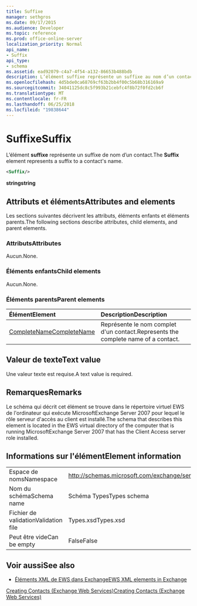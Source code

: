 ```yaml
---
title: Suffixe
manager: sethgros
ms.date: 09/17/2015
ms.audience: Developer
ms.topic: reference
ms.prod: office-online-server
localization_priority: Normal
api_name:
- Suffix
api_type:
- schema
ms.assetid: ead92079-c4a7-4f54-a132-86653b488bdb
description: L’élément suffixe représente un suffixe au nom d’un contact.
ms.openlocfilehash: 4d5bde0ca68769cf63b2bb4f00c5b68b316169a9
ms.sourcegitcommit: 34041125dc8c5f993b21cebfc4f8b72f0fd2cb6f
ms.translationtype: MT
ms.contentlocale: fr-FR
ms.lasthandoff: 06/25/2018
ms.locfileid: "19838644"
---
```

# <a name="suffix"></a><span data-ttu-id="7f948-103">Suffixe</span><span class="sxs-lookup"><span data-stu-id="7f948-103">Suffix</span></span>

<span data-ttu-id="7f948-104">L’élément **suffixe** représente un suffixe de nom d’un contact.</span><span class="sxs-lookup"><span data-stu-id="7f948-104">The **Suffix** element represents a suffix to a contact's name.</span></span> 
  
```xml
<Suffix/>
```

 <span data-ttu-id="7f948-105">**string**</span><span class="sxs-lookup"><span data-stu-id="7f948-105">**string**</span></span>
## <a name="attributes-and-elements"></a><span data-ttu-id="7f948-106">Attributs et éléments</span><span class="sxs-lookup"><span data-stu-id="7f948-106">Attributes and elements</span></span>

<span data-ttu-id="7f948-107">Les sections suivantes décrivent les attributs, éléments enfants et éléments parents.</span><span class="sxs-lookup"><span data-stu-id="7f948-107">The following sections describe attributes, child elements, and parent elements.</span></span>
  
### <a name="attributes"></a><span data-ttu-id="7f948-108">Attributs</span><span class="sxs-lookup"><span data-stu-id="7f948-108">Attributes</span></span>

<span data-ttu-id="7f948-109">Aucun.</span><span class="sxs-lookup"><span data-stu-id="7f948-109">None.</span></span>
  
### <a name="child-elements"></a><span data-ttu-id="7f948-110">Éléments enfants</span><span class="sxs-lookup"><span data-stu-id="7f948-110">Child elements</span></span>

<span data-ttu-id="7f948-111">Aucun.</span><span class="sxs-lookup"><span data-stu-id="7f948-111">None.</span></span>
  
### <a name="parent-elements"></a><span data-ttu-id="7f948-112">Éléments parents</span><span class="sxs-lookup"><span data-stu-id="7f948-112">Parent elements</span></span>

|<span data-ttu-id="7f948-113">**Élément**</span><span class="sxs-lookup"><span data-stu-id="7f948-113">**Element**</span></span>|<span data-ttu-id="7f948-114">**Description**</span><span class="sxs-lookup"><span data-stu-id="7f948-114">**Description**</span></span>|
|:-----|:-----|
|[<span data-ttu-id="7f948-115">CompleteName</span><span class="sxs-lookup"><span data-stu-id="7f948-115">CompleteName</span></span>](completename.md) <br/> |<span data-ttu-id="7f948-116">Représente le nom complet d'un contact.</span><span class="sxs-lookup"><span data-stu-id="7f948-116">Represents the complete name of a contact.</span></span>  <br/> |
   
## <a name="text-value"></a><span data-ttu-id="7f948-117">Valeur de texte</span><span class="sxs-lookup"><span data-stu-id="7f948-117">Text value</span></span>

<span data-ttu-id="7f948-118">Une valeur texte est requise.</span><span class="sxs-lookup"><span data-stu-id="7f948-118">A text value is required.</span></span>
  
## <a name="remarks"></a><span data-ttu-id="7f948-119">Remarques</span><span class="sxs-lookup"><span data-stu-id="7f948-119">Remarks</span></span>

<span data-ttu-id="7f948-120">Le schéma qui décrit cet élément se trouve dans le répertoire virtuel EWS de l'ordinateur qui exécute MicrosoftExchange Server 2007 pour lequel le rôle serveur d'accès au client est installé.</span><span class="sxs-lookup"><span data-stu-id="7f948-120">The schema that describes this element is located in the EWS virtual directory of the computer that is running MicrosoftExchange Server 2007 that has the Client Access server role installed.</span></span>
  
## <a name="element-information"></a><span data-ttu-id="7f948-121">Informations sur l'élément</span><span class="sxs-lookup"><span data-stu-id="7f948-121">Element information</span></span>

|||
|:-----|:-----|
|<span data-ttu-id="7f948-122">Espace de noms</span><span class="sxs-lookup"><span data-stu-id="7f948-122">Namespace</span></span>  <br/> |http://schemas.microsoft.com/exchange/services/2006/types  <br/> |
|<span data-ttu-id="7f948-123">Nom du schéma</span><span class="sxs-lookup"><span data-stu-id="7f948-123">Schema name</span></span>  <br/> |<span data-ttu-id="7f948-124">Schéma Types</span><span class="sxs-lookup"><span data-stu-id="7f948-124">Types schema</span></span>  <br/> |
|<span data-ttu-id="7f948-125">Fichier de validation</span><span class="sxs-lookup"><span data-stu-id="7f948-125">Validation file</span></span>  <br/> |<span data-ttu-id="7f948-126">Types.xsd</span><span class="sxs-lookup"><span data-stu-id="7f948-126">Types.xsd</span></span>  <br/> |
|<span data-ttu-id="7f948-127">Peut être vide</span><span class="sxs-lookup"><span data-stu-id="7f948-127">Can be empty</span></span>  <br/> |<span data-ttu-id="7f948-128">False</span><span class="sxs-lookup"><span data-stu-id="7f948-128">False</span></span>  <br/> |
   
## <a name="see-also"></a><span data-ttu-id="7f948-129">Voir aussi</span><span class="sxs-lookup"><span data-stu-id="7f948-129">See also</span></span>



- [<span data-ttu-id="7f948-130">Éléments XML de EWS dans Exchange</span><span class="sxs-lookup"><span data-stu-id="7f948-130">EWS XML elements in Exchange</span></span>](ews-xml-elements-in-exchange.md)


[<span data-ttu-id="7f948-131">Creating Contacts (Exchange Web Services)</span><span class="sxs-lookup"><span data-stu-id="7f948-131">Creating Contacts (Exchange Web Services)</span></span>](http://msdn.microsoft.com/library/4845917e-70d1-481c-bbd7-011ec6571789%28Office.15%29.aspx)

